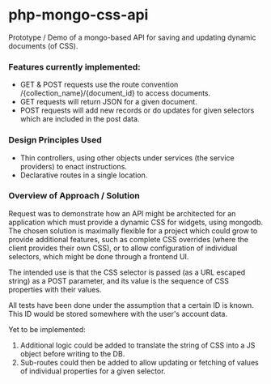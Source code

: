 php-mongo-css-api
=================

Prototype / Demo of a mongo-based API for saving and updating dynamic documents (of CSS).

### Features currently implemented: ###

- GET & POST requests use the route convention /{collection_name}/{document_id} to access documents.
- GET requests will return JSON for a given document.
- POST requests will add new records or do updates for given selectors which are included in the post data.

### Design Principles Used ###

- Thin controllers, using other objects under services (the service providers) to enact instructions.
- Declarative routes in a single location.

### Overview of Approach / Solution ###

Request was to demonstrate how an API might be architected for an application which must provide a dynamic CSS for
widgets, using mongodb. The chosen solution is maximally flexible for a project which could grow to provide additional features, such as complete CSS overrides (where the client provides their own CSS), or to allow configuration of individual selectors, which might be done through a frontend UI.

The intended use is that the CSS selector is passed (as a URL escaped string) as a POST parameter, and its value is the sequence of CSS properties with their values.

All tests have been done under the assumption that a certain ID is known. This ID would be stored somewhere with the user's account data.

Yet to be implemented:  
1. Additional logic could be added to translate the string of CSS into a JS object before writing to the DB.  
2. Sub-routes could then be added to allow updating or fetching of values of individual properties for a given selector.  
